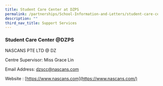 ```yaml
---
title: Student Care Center at DZPS
permalink: /partnerships/School-Information-and-Letters/student-care-centre-at-dzps/
description: ""
third_nav_title: Support Services
---
```

### Student Care Center @DZPS

NASCANS PTE LTD @ DZ

Centre Supervisor: Miss Grace Lin 

Email Address: [dzscc@nascans.com](mailto:dzscc@nascans.com)

Website : [https://www.nascans.com](https://www.nascans.com/)